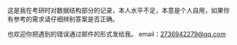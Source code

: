 这是我在考研时对数据结构部分的记录，本人水平不足，本意是个人自用，如果你有参考的需求请仔细辨别答案是否正确。

也欢迎你把遇到的错误通过邮件的形式发给我。
email：2736942279@qq.com
